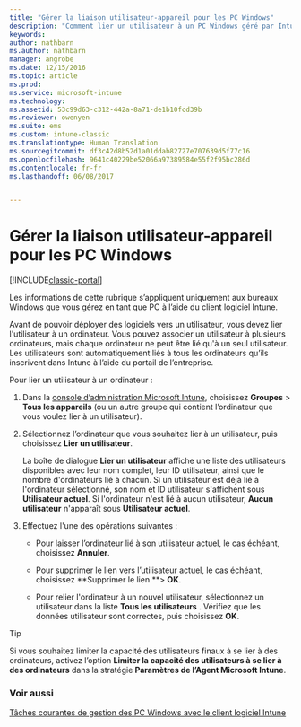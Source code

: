 ```yaml
---
title: "Gérer la liaison utilisateur-appareil pour les PC Windows"
description: "Comment lier un utilisateur à un PC Windows géré par Intune."
keywords: 
author: nathbarn
ms.author: nathbarn
manager: angrobe
ms.date: 12/15/2016
ms.topic: article
ms.prod: 
ms.service: microsoft-intune
ms.technology: 
ms.assetid: 53c99d63-c312-442a-8a71-de1b10fcd39b
ms.reviewer: owenyen
ms.suite: ems
ms.custom: intune-classic
ms.translationtype: Human Translation
ms.sourcegitcommit: df3c42d8b52d1a01ddab82727e707639d5f77c16
ms.openlocfilehash: 9641c40229be52066a97389584e55f2f95bc286d
ms.contentlocale: fr-fr
ms.lasthandoff: 06/08/2017


---
```


# <a name="manage-user-device-linking-for-windows-pcs"></a>Gérer la liaison utilisateur-appareil pour les PC Windows

[!INCLUDE[classic-portal](../includes/classic-portal.md)]

Les informations de cette rubrique s’appliquent uniquement aux bureaux Windows que vous gérez en tant que PC à l’aide du client logiciel Intune. 

Avant de pouvoir déployer des logiciels vers un utilisateur, vous devez lier l'utilisateur à un ordinateur. Vous pouvez associer un utilisateur à plusieurs ordinateurs, mais chaque ordinateur ne peut être lié qu'à un seul utilisateur. Les utilisateurs sont automatiquement liés à tous les ordinateurs qu’ils inscrivent dans Intune à l’aide du portail de l’entreprise.

Pour lier un utilisateur à un ordinateur :

1.  Dans la [console d’administration Microsoft Intune](https://manage.microsoft.com/), choisissez **Groupes** &gt; **Tous les appareils** (ou un autre groupe qui contient l’ordinateur que vous voulez lier à un utilisateur).

2.  Sélectionnez l’ordinateur que vous souhaitez lier à un utilisateur, puis choisissez **Lier un utilisateur**.

    La boîte de dialogue **Lier un utilisateur** affiche une liste des utilisateurs disponibles avec leur nom complet, leur ID utilisateur, ainsi que le nombre d'ordinateurs lié à chacun. Si un utilisateur est déjà lié à l'ordinateur sélectionné, son nom et ID utilisateur s'affichent sous **Utilisateur actuel**. Si l'ordinateur n'est lié à aucun utilisateur, **Aucun utilisateur** n'apparaît sous **Utilisateur actuel**.

3.  Effectuez l'une des opérations suivantes :

    -   Pour laisser l’ordinateur lié à son utilisateur actuel, le cas échéant, choisissez **Annuler**.

    -   Pour supprimer le lien vers l’utilisateur actuel, le cas échéant, choisissez **Supprimer le lien **&gt; **OK**.

    -   Pour relier l'ordinateur à un nouvel utilisateur, sélectionnez un utilisateur dans la liste **Tous les utilisateurs** . Vérifiez que les données utilisateur sont correctes, puis choisissez **OK**.

> [!TIP]
> Si vous souhaitez limiter la capacité des utilisateurs finaux à se lier à des ordinateurs, activez l’option **Limiter la capacité des utilisateurs à se lier à des ordinateurs** dans la stratégie **Paramètres de l’Agent Microsoft Intune**.

### <a name="see-also"></a>Voir aussi

[Tâches courantes de gestion des PC Windows avec le client logiciel Intune](common-windows-pc-management-tasks-with-the-microsoft-intune-computer-client.md)
